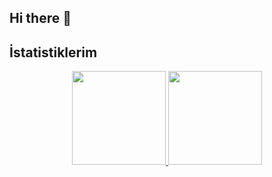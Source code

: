 ## Hi there 👋

## İstatistiklerim

<div align="center">
  <a href="https://github.com/dengizfth">
  <img height="150em" src="https://github-readme-stats.vercel.app/api?username=dengizfth&show_icons=true&theme=dracula&include_all_commits=true&count_private=true"/>
  <img height="150em" src="https://github-readme-stats.vercel.app/api/top-langs/?username=dengizfth&layout=compact&langs_count=8&theme=dracula"/>
</a>
</div>



<!--
**dengizfth/dengizfth** is a ✨ _special_ ✨ repository because its `README.md` (this file) appears on your GitHub profile.

Here are some ideas to get you started:

- 🔭 I’m currently working on ...
- 🌱 I’m currently learning ...
- 👯 I’m looking to collaborate on ...
- 🤔 I’m looking for help with ...
- 💬 Ask me about ...
- 📫 How to reach me: ...
- 😄 Pronouns: ...
- ⚡ Fun fact: ...
-->
